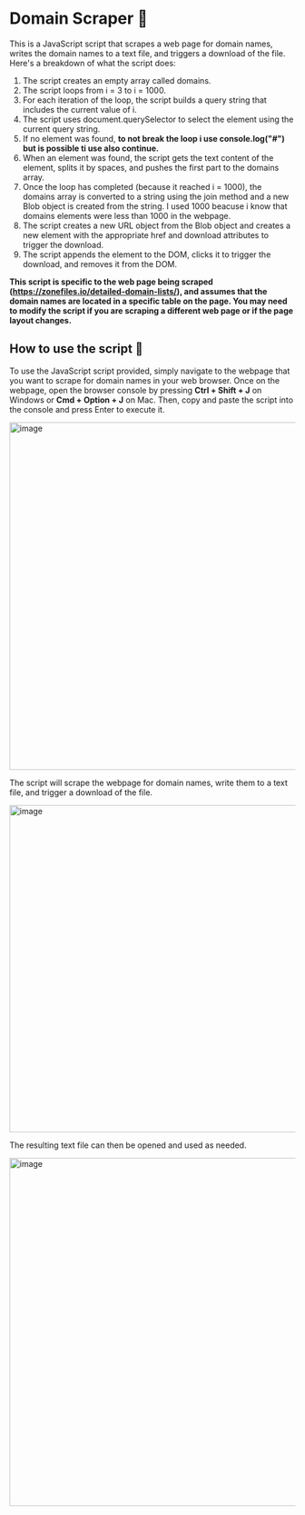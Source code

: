# Domain Scraper 🔎

This is a JavaScript script that scrapes a web page for domain names, writes the domain names to a text file, and triggers a download of the file.
Here's a breakdown of what the script does:

1. The script creates an empty array called domains.
2. The script loops from i = 3 to i = 1000.
3. For each iteration of the loop, the script builds a query string that includes the current value of i.
4. The script uses document.querySelector to select the element using the current query string.
5. If no element was found, **to not break the loop i use console.log("#") but is possible ti use also continue.**
6. When an element was found, the script gets the text content of the element, splits it by spaces, and pushes the first part to the domains array.
7. Once the loop has completed (because it reached i = 1000), the domains array is converted to a string using the join method and a new Blob object is created from the string. I used 1000 beacuse i know that domains elements were less than 1000 in the webpage.
8. The script creates a new URL object from the Blob object and creates a new <a> element with the appropriate href and download attributes to trigger the download.
9. The script appends the <a> element to the DOM, clicks it to trigger the download, and removes it from the DOM.

**This script is specific to the web page being scraped (https://zonefiles.io/detailed-domain-lists/), and assumes that the domain names are located in a specific table on the page. You may need to modify the script if you are scraping a different web page or if the page layout changes.**

## How to use the script 📝

To use the JavaScript script provided, simply navigate to the webpage that you want to scrape for domain names in your web browser. Once on the webpage, open the browser console by pressing **Ctrl + Shift + J** on Windows or **Cmd + Option + J** on Mac. Then, copy and paste the script into the console and press Enter to execute it.


<img width="612" alt="image" src="https://user-images.githubusercontent.com/91114967/224440412-a96d1200-453f-46b5-b592-42ced11f4567.png">


The script will scrape the webpage for domain names, write them to a text file, and trigger a download of the file.


<img width="576" alt="image" src="https://user-images.githubusercontent.com/91114967/224440564-c271560f-531d-4e5b-b5a4-ca10e1f0b511.png">


The resulting text file can then be opened and used as needed.


<img width="613" alt="image" src="https://user-images.githubusercontent.com/91114967/224440311-97a3365c-ab19-4837-a05d-3affb80ba417.png">
